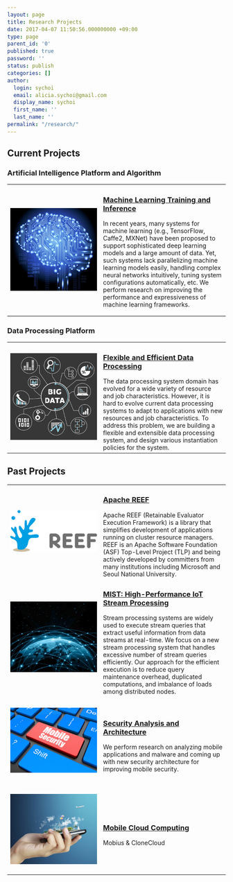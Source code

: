 ```yaml
---
layout: page
title: Research Projects
date: 2017-04-07 11:50:56.000000000 +09:00
type: page
parent_id: '0'
published: true
password: ''
status: publish
categories: []
author:
  login: sychoi
  email: alicia.sychoi@gmail.com
  display_name: sychoi
  first_name: ''
  last_name: ''
permalink: "/research/"
---
```

## Current Projects<br>

### Artificial Intelligence Platform and Algorithm<br>

<table>
  <tbody>
    <tr>
      <td class="first" style="">
        <img src="../assets/resources/ai_featured_image.jpg">
      </td>
      <td>
        <h3>
          <a href="http://spl.snu.ac.kr/portfolio-items/artificial-intelligence-platform/">Machine Learning Training and Inference</a><br>
        </h3>
        <p>
        In recent years, many systems for machine learning (e.g., TensorFlow, Caffe2, MXNet) have been proposed to support sophisticated deep learning models and a large amount of data. Yet, such systems lack parallelizing machine learning models easily, handling complex neural networks intuitively, tuning system configurations automatically, etc. We perform research on improving the performance and expressiveness of machine learning frameworks.
        </p>
      </td>
    </tr>
  </tbody>
</table>

### Data Processing Platform<br>

<table>
  <tbody>
    <tr>
      <td class="first">
        <img src="../assets/resources/2-Big-Data-Engines.jpg">
      </td>
      <td class="second">
        <h3>
          <a href="http://spl.snu.ac.kr/portfolio-items/big-data-processing/">Flexible and Efficient Data Processing</a><br>
        </h3>
        The data processing system domain has evolved for a wide variety of resource and job characteristics. However, it is hard to evolve current data processing systems to adapt to applications with new resources and job characteristics. To address this problem, we are building a flexible and extensible data processing system, and design various instantiation policies for the system.
      </td>
    </tr>
  </tbody>
</table>

## Past Projects<br>

<table>
  <tbody>
    <tr>
      <td class="first">
        <img src="../assets/resources/ApacheREEF_logo_no_margin.png">
      </td>
      <td class="second">
        <h3>
          <a href="http://spl.snu.ac.kr/portfolio-items/apache-reef/">Apache REEF</a><br>
        </h3>
        Apache REEF (Retainable Evaluator Execution Framework) is a library that simplifies development of applications running on cluster resource managers. REEF is an Apache Software Foundation (ASF) Top-Level Project (TLP) and being actively developed by committers from many institutions including Microsoft and Seoul National University.
      </td>
    </tr>
    <tr>
      <td class="first">
        <img src="../assets/resources/3_data_centric_lowr.jpg">
      </td>
      <td class="second">
        <h3>
          <a href="http://spl.snu.ac.kr/portfolio-items/stream-processing/">MIST: High-Performance IoT Stream Processing</a><br>
        </h3>
        Stream processing systems are widely used to execute stream queries that extract useful information from data streams at real-time. We focus on a new stream processing system that handles excessive number of stream queries efficiently. Our approach for the efficient execution is to reduce query maintenance overhead, duplicated computations, and imbalance of loads among distributed nodes.
      </td>
    </tr>
    <tr>
      <td class="first">
        <img src="../assets/resources/4-New-Security-Architecture.jpg">
      </td>
      <td class="second">
        <h3>
          <a href="http://spl.snu.ac.kr/portfolio-items/security-analysis-and-architecture/">Security Analysis and Architecture</a><br>
        </h3>
        We perform research on analyzing mobile applications and malware and coming up with new security architecture for improving mobile security.
      </td>
    </tr>
    <tr>
      <td class="first">
        <img src="../assets/resources/mobile_cloud_main.jpg">
      </td>
      <td class="second">
        <h3>
          <a href="http://spl.snu.ac.kr/portfolio-items/mobius-unified-messaging-and-data-serving-for-mobile-apps/">Mobile Cloud Computing</a><br>
        </h3>
        Mobius & CloneCloud
      </td>
    </tr>
  </tbody>
</table>

<style>
.first {
  width:200px;
  height:200px;
  vertical-align:middle;
}
</style>
